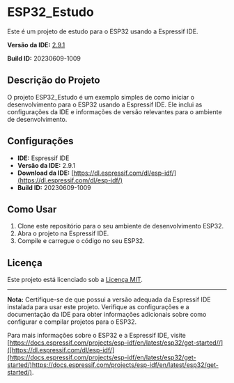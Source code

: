 # ESP32_Estudo

Este é um projeto de estudo para o ESP32 usando a Espressif IDE.

**Versão da IDE:** [2.9.1](https://dl.espressif.com/dl/esp-idf/)

**Build ID:** 20230609-1009

## Descrição do Projeto

O projeto ESP32_Estudo é um exemplo simples de como iniciar o desenvolvimento para o ESP32 usando a Espressif IDE. Ele inclui as configurações da IDE e informações de versão relevantes para o ambiente de desenvolvimento.

## Configurações

- **IDE:** Espressif IDE
- **Versão da IDE:** 2.9.1
- **Download da IDE:** [https://dl.espressif.com/dl/esp-idf/](https://dl.espressif.com/dl/esp-idf/)
- **Build ID:** 20230609-1009

## Como Usar

1. Clone este repositório para o seu ambiente de desenvolvimento ESP32.
2. Abra o projeto na Espressif IDE.
3. Compile e carregue o código no seu ESP32.

## Licença

Este projeto está licenciado sob a [Licença MIT](LICENSE).

---

**Nota:** Certifique-se de que possui a versão adequada da Espressif IDE instalada para usar este projeto. Verifique as configurações e a documentação da IDE para obter informações adicionais sobre como configurar e compilar projetos para o ESP32.

Para mais informações sobre o ESP32 e a Espressif IDE, visite [https://docs.espressif.com/projects/esp-idf/en/latest/esp32/get-started//]([https://dl.espressif.com/dl/esp-idf/](https://docs.espressif.com/projects/esp-idf/en/latest/esp32/get-started/)https://docs.espressif.com/projects/esp-idf/en/latest/esp32/get-started/).
